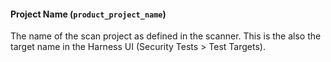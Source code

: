 #### Project Name (`product_project_name`)
The name of the scan project as defined in the scanner. This is the also the target name in the Harness UI (Security Tests &gt; Test Targets).